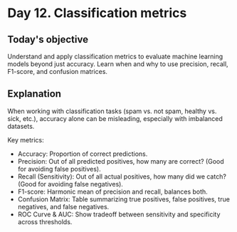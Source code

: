 # Day 12. Classification metrics
## Today's objective
Understand and apply classification metrics to evaluate machine learning models beyond just accuracy. Learn when and why to use precision, recall, F1-score, and confusion matrices.

## Explanation 

When working with classification tasks (spam vs. not spam, healthy vs. sick, etc.), accuracy alone can be misleading, especially with imbalanced datasets.

Key metrics:

- Accuracy: Proportion of correct predictions.
- Precision: Out of all predicted positives, how many are correct? (Good for avoiding false positives).
- Recall (Sensitivity): Out of all actual positives, how many did we catch? (Good for avoiding false negatives).
- F1-score: Harmonic mean of precision and recall, balances both.
- Confusion Matrix: Table summarizing true positives, false positives, true negatives, and false negatives.
- ROC Curve & AUC: Show tradeoff between sensitivity and specificity across thresholds.

